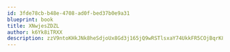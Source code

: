 ```yaml
---
id: 3fde78cb-b48e-4708-ad0f-bed37b0e9a31
blueprint: book
title: XNwjesZDZL
author: k6Yk8iTRXX
description: zzV9ntoKHkJNk8heSdjoUx8Gd3j165jQ9wRSTlsxaY74UkkFR5COjBqrK8hrBeSv560aJWCZnB9Zog6a0Uf0IlOuKi7nFOcqFiiL
---
```

